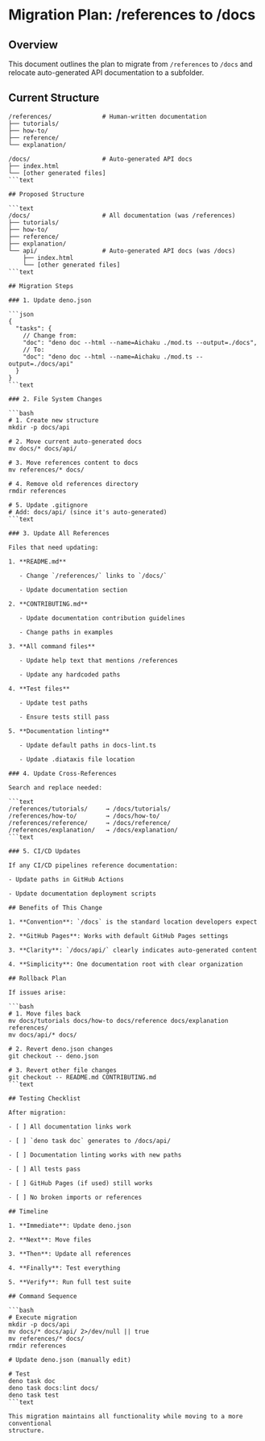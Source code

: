 # Migration Plan: /references to /docs

## Overview

This document outlines the plan to migrate from `/references` to `/docs` and
relocate auto-generated API documentation to a subfolder.

## Current Structure

````text
/references/              # Human-written documentation
├── tutorials/
├── how-to/
├── reference/
└── explanation/

/docs/                    # Auto-generated API docs
├── index.html
└── [other generated files]
```text

## Proposed Structure

```text
/docs/                    # All documentation (was /references)
├── tutorials/
├── how-to/
├── reference/
├── explanation/
└── api/                  # Auto-generated API docs (was /docs)
    ├── index.html
    └── [other generated files]
```text

## Migration Steps

### 1. Update deno.json

```json
{
  "tasks": {
    // Change from:
    "doc": "deno doc --html --name=Aichaku ./mod.ts --output=./docs",
    // To:
    "doc": "deno doc --html --name=Aichaku ./mod.ts --output=./docs/api"
  }
}
```text

### 2. File System Changes

```bash
# 1. Create new structure
mkdir -p docs/api

# 2. Move current auto-generated docs
mv docs/* docs/api/

# 3. Move references content to docs
mv references/* docs/

# 4. Remove old references directory
rmdir references

# 5. Update .gitignore
# Add: docs/api/ (since it's auto-generated)
```text

### 3. Update All References

Files that need updating:

1. **README.md**

   - Change `/references/` links to `/docs/`

   - Update documentation section

2. **CONTRIBUTING.md**

   - Update documentation contribution guidelines

   - Change paths in examples

3. **All command files**

   - Update help text that mentions /references

   - Update any hardcoded paths

4. **Test files**

   - Update test paths

   - Ensure tests still pass

5. **Documentation linting**

   - Update default paths in docs-lint.ts

   - Update .diataxis file location

### 4. Update Cross-References

Search and replace needed:

```text
/references/tutorials/     → /docs/tutorials/
/references/how-to/        → /docs/how-to/
/references/reference/     → /docs/reference/
/references/explanation/   → /docs/explanation/
```text

### 5. CI/CD Updates

If any CI/CD pipelines reference documentation:

- Update paths in GitHub Actions

- Update documentation deployment scripts

## Benefits of This Change

1. **Convention**: `/docs` is the standard location developers expect

2. **GitHub Pages**: Works with default GitHub Pages settings

3. **Clarity**: `/docs/api/` clearly indicates auto-generated content

4. **Simplicity**: One documentation root with clear organization

## Rollback Plan

If issues arise:

```bash
# 1. Move files back
mv docs/tutorials docs/how-to docs/reference docs/explanation references/
mv docs/api/* docs/

# 2. Revert deno.json changes
git checkout -- deno.json

# 3. Revert other file changes
git checkout -- README.md CONTRIBUTING.md
```text

## Testing Checklist

After migration:

- [ ] All documentation links work

- [ ] `deno task doc` generates to /docs/api/

- [ ] Documentation linting works with new paths

- [ ] All tests pass

- [ ] GitHub Pages (if used) still works

- [ ] No broken imports or references

## Timeline

1. **Immediate**: Update deno.json

2. **Next**: Move files

3. **Then**: Update all references

4. **Finally**: Test everything

5. **Verify**: Run full test suite

## Command Sequence

```bash
# Execute migration
mkdir -p docs/api
mv docs/* docs/api/ 2>/dev/null || true
mv references/* docs/
rmdir references

# Update deno.json (manually edit)

# Test
deno task doc
deno task docs:lint docs/
deno task test
```text

This migration maintains all functionality while moving to a more conventional
structure.
````
